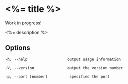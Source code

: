 # <%= title %>

Work in progress!

<%= description %>

## Options

```
-h, --help                  output usage information

-V, --version               output the version number

-p, --port [number]          specified the port
```

